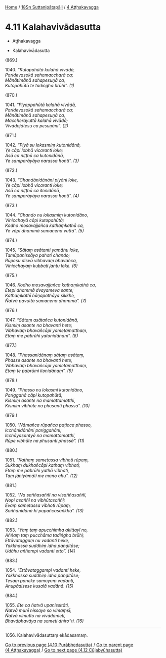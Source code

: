 
[Home](/) / [18Sn Suttanipātapāḷi](../../18Sn.md) / [4 Aṭṭhakavagga](../4.md)

# 4.11 Kalahavivādasutta

* Aṭṭhakavagga

* Kalahavivādasutta

(869.)

1040\. _“Kutopahūtā kalahā vivādā,_  
_Paridevasokā sahamaccharā ca;_  
_Mānātimānā sahapesuṇā ca,_  
_Kutopahūtā te tadiṅgha brūhi”. (1)_  


(870.)

1041\. _“Piyappahūtā kalahā vivādā,_  
_Paridevasokā sahamaccharā ca;_  
_Mānātimānā sahapesuṇā ca,_  
_Maccherayuttā kalahā vivādā;_  
_Vivādajātesu ca pesuṇāni”. (2)_  


(871.)

1042\. _“Piyā su lokasmiṃ kutonidānā,_  
_Ye cāpi lobhā vicaranti loke;_  
_Āsā ca niṭṭhā ca kutonidānā,_  
_Ye samparāyāya narassa honti”. (3)_  


(872.)

1043\. _“Chandānidānāni piyāni loke,_  
_Ye cāpi lobhā vicaranti loke;_  
_Āsā ca niṭṭhā ca itonidānā,_  
_Ye samparāyāya narassa honti”. (4)_  


(873.)

1044\. _“Chando nu lokasmiṃ kutonidāno,_  
_Vinicchayā cāpi kutopahūtā;_  
_Kodho mosavajjañca kathaṃkathā ca,_  
_Ye vāpi dhammā samaṇena vuttā”. (5)_  


(874.)

1045\. _“Sātaṃ asātanti yamāhu loke,_  
_Tamūpanissāya pahoti chando;_  
_Rūpesu disvā vibhavaṃ bhavañca,_  
_Vinicchayaṃ kubbati jantu loke. (6)_  


(875.)

1046\. _Kodho mosavajjañca kathaṃkathā ca,_  
_Etepi dhammā dvayameva sante;_  
_Kathaṃkathī ñāṇapathāya sikkhe,_  
_Ñatvā pavuttā samaṇena dhammā”. (7)_  


(876.)

1047\. _“Sātaṃ asātañca kutonidānā,_  
_Kismiṃ asante na bhavanti hete;_  
_Vibhavaṃ bhavañcāpi yametamatthaṃ,_  
_Etaṃ me pabrūhi yatonidānaṃ”. (8)_  


(877.)

1048\. _“Phassanidānaṃ sātaṃ asātaṃ,_  
_Phasse asante na bhavanti hete;_  
_Vibhavaṃ bhavañcāpi yametamatthaṃ,_  
_Etaṃ te pabrūmi itonidānaṃ”. (9)_  


(878.)

1049\. _“Phasso nu lokasmi kutonidāno,_  
_Pariggahā cāpi kutopahūtā;_  
_Kismiṃ asante na mamattamatthi,_  
_Kismiṃ vibhūte na phusanti phassā”. (10)_  


(879.)

1050\. _“Nāmañca rūpañca paṭicca phasso,_  
_Icchānidānāni pariggahāni;_  
_Icchāyasantyā na mamattamatthi,_  
_Rūpe vibhūte na phusanti phassā”. (11)_  


(880.)

1051\. _“Kathaṃ sametassa vibhoti rūpaṃ,_  
_Sukhaṃ dukhañcāpi kathaṃ vibhoti;_  
_Etaṃ me pabrūhi yathā vibhoti,_  
_Taṃ jāniyāmāti me mano ahu”. (12)_  


(881.)

1052\. _“Na saññasaññī na visaññasaññī,_  
_Nopi asaññī na vibhūtasaññī;_  
_Evaṃ sametassa vibhoti rūpaṃ,_  
_Saññānidānā hi papañcasaṅkhā”. (13)_  


(882.)

1053\. _“Yaṃ taṃ apucchimha akittayī no,_  
_Aññaṃ taṃ pucchāma tadiṅgha brūhi;_  
_Ettāvataggaṃ nu vadanti heke,_  
_Yakkhassa suddhiṃ idha paṇḍitāse;_  
_Udāhu aññampi vadanti etto”. (14)_  


(883.)

1054\. _“Ettāvataggampi vadanti heke,_  
_Yakkhassa suddhiṃ idha paṇḍitāse;_  
_Tesaṃ paneke samayaṃ vadanti,_  
_Anupādisese kusalā vadānā. (15)_  


(884.)

1055\. _Ete ca ñatvā upanissitāti,_  
_Ñatvā munī nissaye so vimaṃsī;_  
_Ñatvā vimutto na vivādameti,_  
_Bhavābhavāya na sameti dhīro”ti. (16)_  


---

1056\. Kalahavivādasuttaṃ ekādasamaṃ.



[Go to previous page (4.10 Purābhedasutta)](4.10.md) / [Go to parent page (4 Aṭṭhakavagga)](../4.md) / [Go to next page (4.12 Cūḷabyūhasutta)](4.12.md)


